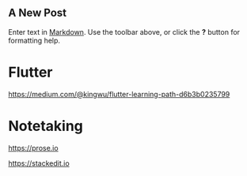 ## A New Post

Enter text in [Markdown](http://daringfireball.net/projects/markdown/). Use the toolbar above, or click the **?** button for formatting help.

# Flutter
https://medium.com/@kingwu/flutter-learning-path-d6b3b0235799


# Notetaking
https://prose.io

https://stackedit.io
